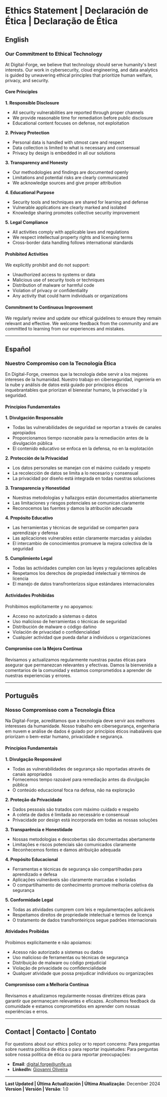# Ethics Statement | Declaración de Ética | Declaração de Ética

## English

### Our Commitment to Ethical Technology

At Digital-Forge, we believe that technology should serve humanity's best interests. Our work in cybersecurity, cloud engineering, and data analytics is guided by unwavering ethical principles that prioritize human welfare, privacy, and security.

#### Core Principles

**1. Responsible Disclosure**
- All security vulnerabilities are reported through proper channels
- We provide reasonable time for remediation before public disclosure
- Educational content focuses on defense, not exploitation

**2. Privacy Protection**
- Personal data is handled with utmost care and respect
- Data collection is limited to what is necessary and consensual
- Privacy by design is embedded in all our solutions

**3. Transparency and Honesty**
- Our methodologies and findings are documented openly
- Limitations and potential risks are clearly communicated
- We acknowledge sources and give proper attribution

**4. Educational Purpose**
- Security tools and techniques are shared for learning and defense
- Vulnerable applications are clearly marked and isolated
- Knowledge sharing promotes collective security improvement

**5. Legal Compliance**
- All activities comply with applicable laws and regulations
- We respect intellectual property rights and licensing terms
- Cross-border data handling follows international standards

#### Prohibited Activities

We explicitly prohibit and do not support:
- Unauthorized access to systems or data
- Malicious use of security tools or techniques
- Distribution of malware or harmful code
- Violation of privacy or confidentiality
- Any activity that could harm individuals or organizations

#### Commitment to Continuous Improvement

We regularly review and update our ethical guidelines to ensure they remain relevant and effective. We welcome feedback from the community and are committed to learning from our experiences and mistakes.

---

## Español

### Nuestro Compromiso con la Tecnología Ética

En Digital-Forge, creemos que la tecnología debe servir a los mejores intereses de la humanidad. Nuestro trabajo en ciberseguridad, ingeniería en la nube y análisis de datos está guiado por principios éticos inquebrantables que priorizan el bienestar humano, la privacidad y la seguridad.

#### Principios Fundamentales

**1. Divulgación Responsable**
- Todas las vulnerabilidades de seguridad se reportan a través de canales apropiados
- Proporcionamos tiempo razonable para la remediación antes de la divulgación pública
- El contenido educativo se enfoca en la defensa, no en la explotación

**2. Protección de la Privacidad**
- Los datos personales se manejan con el máximo cuidado y respeto
- La recolección de datos se limita a lo necesario y consensual
- La privacidad por diseño está integrada en todas nuestras soluciones

**3. Transparencia y Honestidad**
- Nuestras metodologías y hallazgos están documentados abiertamente
- Las limitaciones y riesgos potenciales se comunican claramente
- Reconocemos las fuentes y damos la atribución adecuada

**4. Propósito Educativo**
- Las herramientas y técnicas de seguridad se comparten para aprendizaje y defensa
- Las aplicaciones vulnerables están claramente marcadas y aisladas
- El intercambio de conocimientos promueve la mejora colectiva de la seguridad

**5. Cumplimiento Legal**
- Todas las actividades cumplen con las leyes y regulaciones aplicables
- Respetamos los derechos de propiedad intelectual y términos de licencia
- El manejo de datos transfronterizos sigue estándares internacionales

#### Actividades Prohibidas

Prohibimos explícitamente y no apoyamos:
- Acceso no autorizado a sistemas o datos
- Uso malicioso de herramientas o técnicas de seguridad
- Distribución de malware o código dañino
- Violación de privacidad o confidencialidad
- Cualquier actividad que pueda dañar a individuos u organizaciones

#### Compromiso con la Mejora Continua

Revisamos y actualizamos regularmente nuestras pautas éticas para asegurar que permanezcan relevantes y efectivas. Damos la bienvenida a comentarios de la comunidad y estamos comprometidos a aprender de nuestras experiencias y errores.

---

## Português

### Nosso Compromisso com a Tecnologia Ética

Na Digital-Forge, acreditamos que a tecnologia deve servir aos melhores interesses da humanidade. Nosso trabalho em cibersegurança, engenharia em nuvem e análise de dados é guiado por princípios éticos inabaláveis que priorizam o bem-estar humano, privacidade e segurança.

#### Princípios Fundamentais

**1. Divulgação Responsável**
- Todas as vulnerabilidades de segurança são reportadas através de canais apropriados
- Fornecemos tempo razoável para remediação antes da divulgação pública
- O conteúdo educacional foca na defesa, não na exploração

**2. Proteção da Privacidade**
- Dados pessoais são tratados com máximo cuidado e respeito
- A coleta de dados é limitada ao necessário e consensual
- Privacidade por design está incorporada em todas as nossas soluções

**3. Transparência e Honestidade**
- Nossas metodologias e descobertas são documentadas abertamente
- Limitações e riscos potenciais são comunicados claramente
- Reconhecemos fontes e damos atribuição adequada

**4. Propósito Educacional**
- Ferramentas e técnicas de segurança são compartilhadas para aprendizado e defesa
- Aplicações vulneráveis são claramente marcadas e isoladas
- O compartilhamento de conhecimento promove melhoria coletiva da segurança

**5. Conformidade Legal**
- Todas as atividades cumprem com leis e regulamentações aplicáveis
- Respeitamos direitos de propriedade intelectual e termos de licença
- O tratamento de dados transfronteiriços segue padrões internacionais

#### Atividades Proibidas

Proibimos explicitamente e não apoiamos:
- Acesso não autorizado a sistemas ou dados
- Uso malicioso de ferramentas ou técnicas de segurança
- Distribuição de malware ou código prejudicial
- Violação de privacidade ou confidencialidade
- Qualquer atividade que possa prejudicar indivíduos ou organizações

#### Compromisso com a Melhoria Contínua

Revisamos e atualizamos regularmente nossas diretrizes éticas para garantir que permaneçam relevantes e eficazes. Acolhemos feedback da comunidade e estamos comprometidos em aprender com nossas experiências e erros.

---

## Contact | Contacto | Contato

For questions about our ethics policy or to report concerns:
Para preguntas sobre nuestra política de ética o para reportar inquietudes:
Para perguntas sobre nossa política de ética ou para reportar preocupações:

- **Email**: digital.forge@unife.us
- **LinkedIn**: [Giovanni Oliveira](https://www.linkedin.com/in/giovannide)

---

**Last Updated | Última Actualización | Última Atualização**: December 2024  
**Version | Versión | Versão**: 1.0